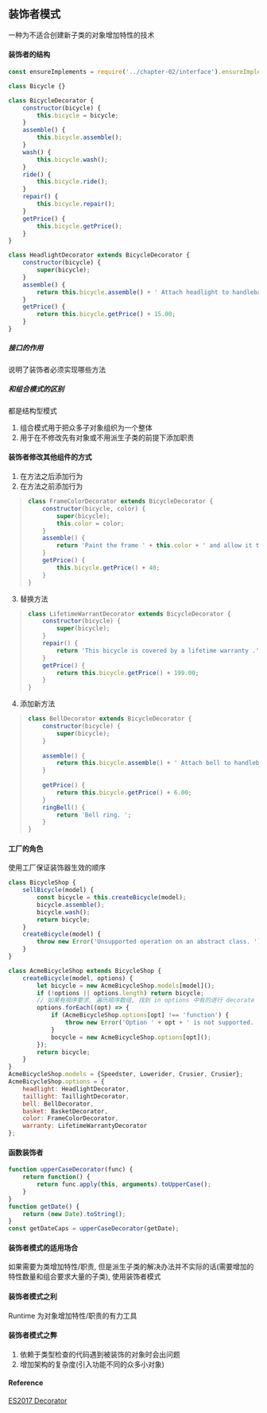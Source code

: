 ## 装饰者模式  
一种为不适合创建新子类的对象增加特性的技术  

#### 装饰者的结构  
```javascript
const ensureImplements = require('../chapter-02/interface').ensureImplements;

class Bicycle {}

class BicycleDecorator {
    constructor(bicycle) {
        this.bicycle = bicycle;
    }
    assemble() {
        this.bicycle.assemble();
    }
    wash() {
        this.bicycle.wash();
    }
    ride() {
        this.bicycle.ride();
    }
    repair() {
        this.bicycle.repair();
    }
    getPrice() {
        this.bicycle.getPrice();
    }
}

class HeadlightDecorator extends BicycleDecorator {
    constructor(bicycle) {
        super(bicycle);
    }
    assemble() {
        return this.bicycle.assemble() + ' Attach headlight to handlebars. ';
    }
    getPrice() {
        return this.bicycle.getPrice() + 15.00;
    }
}
```  
##### 接口的作用  
说明了装饰者必须实现哪些方法  

##### 和组合模式的区别  
都是结构型模式  
1. 组合模式用于把众多子对象组织为一个整体  
2. 用于在不修改先有对象或不用派生子类的前提下添加职责  

#### 装饰者修改其他组件的方式  
1. 在方法之后添加行为  
2. 在方法之前添加行为  
> 
> ```javascript
> class FrameColorDecorator extends BicycleDecorator {
>     constructor(bicycle, color) {
>         super(bicycle);
>         this.color = color;
>     }
>     assemble() {
>         return 'Paint the frame ' + this.color + ' and allow it to dry. ' + this.bicycle.aseemble();
>     }
>     getPrice() {
>         this.bicycle.getPrice() + 40; 
>     }
> }
> ```  
3. 替换方法  
> ```javascript
> class LifetimeWarrantDecorator extends BicycleDecorator {
>     constructor(bicycle) {
>         super(bicycle);        
>     }
>     repair() {
>         return 'This bicycle is covered by a lifetime warranty .';        
>     }
>     getPrice() {
>         return this.bicycle.getPrice() + 199.00;
>     }
> }
> ```
4. 添加新方法  
> ```javascript
> class BellDecorator extends BicycleDecorator {
>     constructor(bicycle) {
>         super(bicycle);
>     }
>     
>     assemble() {
>         return this.bicycle.assemble() + ' Attach bell to handlebars. ';
>     }
>     
>     getPrice() {
>         return this.bicycle.getPrice() + 6.00;
>     }
>     ringBell() {
>         return 'Bell ring. ';
>     }
> }
> ```

#### 工厂的角色  
使用工厂保证装饰器生效的顺序  
```javascript
class BicycleShop {
    sellBicycle(model) {
        const bicycle = this.createBicycle(model);
        bicycle.assemble();
        bicycle.wash();
        return bicycle;
    }
    createBicycle(model) {
        throw new Error('Unsupported operation on an abstract class. ');
    }
}

class AcmeBicycleShop extends BicycleShop {
    createBicycle(model, options) {
        let bicycle = new AcmeBicycleShop.models[model]();
        if (!options || options.length) return bicycle;
        // 如果有顺序要求, 遍历顺序数组, 找到 in options 中有的进行 decorate
        options.forEach((opt) => {
            if (AcmeBicycleShop.options[opt] !== 'function') {
                throw new Error('Option ' + opt + ' is not supported. ');
            }
            bocycle = new AcmeBicycleShop.options[opt]();
        });
        return bicycle;
    }
}
AcmeBicycleShop.models = {Speedster, Lowerider, Crusier, Crusier};
AcmeBicycleShop.options = {
    headlight: HeadlightDecorator,
    taillight: TaillightDecorator,
    bell: BellDecorator,
    basket: BasketDecorator,
    color: FrameColorDecorator,
    warranty: LifetimeWarrantyDecorator
};
```
#### 函数装饰者  
```javascript
function upperCaseDecorator(func) {
    return function() {
        return func.apply(this, arguments).toUpperCase();
    }
}
function getDate() {
    return (new Date).toString();
}
const getDateCaps = upperCaseDecorator(getDate);
```  

#### 装饰者模式的适用场合  
如果需要为类增加特性/职责, 但是派生子类的解决办法并不实际的话(需要增加的特性数量和组合要求大量的子类), 使用装饰者模式    

#### 装饰者模式之利  
Runtime 为对象增加特性/职责的有力工具  

#### 装饰者模式之弊  
1. 依赖于类型检查的代码遇到被装饰的对象时会出问题  
2. 增加架构的复杂度(引入功能不同的众多小对象)  

#### Reference  
[ES2017 Decorator](http://es6.ruanyifeng.com/#docs/decorator)  
